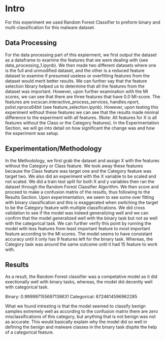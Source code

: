 # Intro
For this experiment we used Random Forest Classifier to preform binary and multi-classification for this malware dataset.

## Data Processing 
For the data processing part of this expierment, we first output the dataset as a dataframe to examine the features that we were dealing with (see data_processing_1.ipynb). We then made two different datasets where one is the full and unmodified dataset, and the other is a reduced feature dataset to examine if presumed useless or overfitting features from the dataset would merit better results. We can further say that the feature selection library helped us to determine that all the features from the dataset was important. However, upon further examination with the MI scores, we can see that there are three features that have 0.0 MI-score. The features are svcscan.interactive_process_services, handles.nport, pslist.nprocs64bit (see feature_selection.ipynb). However, upon testing this experiment without these features we can see that the results made mininal difference to the experiment with all features. (Note: All features for X is all features without the Class or the Category features). In the Experimentation Section, we will go into detail on how significant the change was and how the experiment was setup. 

## Experimentation/Methodology
In the Methodology, we first grab the dataset and assign X with the features without the Category or Class feature. We took away these features because the Class feature was target one and the Category feature was target two. We also did an experiment with the X variable to be scaled and not scaled. We did a train test split for both X and y variables then ran the dataset through the Random Forest Classifier Algorithm. We then score and proceed to make a confusion matrix of the results, thus following to the Results Section. Upon experimentation, we seem to see some over fitting with binary classification and this is exaggerated when switching the target to be the Category feature with multiple classifications. We did cross validation to see if the model was indeed generalizing well and we can confirm that the model generalized well with the binary task but not as well with the categorical task. We can further verify this point by running the model with less features from least important feature to most important feature according to the MI scores. The model seems to have consistant accuracy until it only has 9 features left for the binary task. Whereas, the Category task was around the same outcome until it had 15 feature to work with. 

## Results
As a result, the Random Forest classifier was a competative model as it did exectionally well with binary tasks, whereas, the model did decently well with categorical task. 

Binary: 0.999997155697138631
Categorical: 8724614596962285

What we found intresting is that the model seemed to classify benign samples extremely well as according to the confusion matrix there are zero misclassifications of this category, but anything that is not benign was not as accurate. This would basically explain why the model did so well in defining the benign and malware classes in the binary task dispite the help of a categorical feature.  

